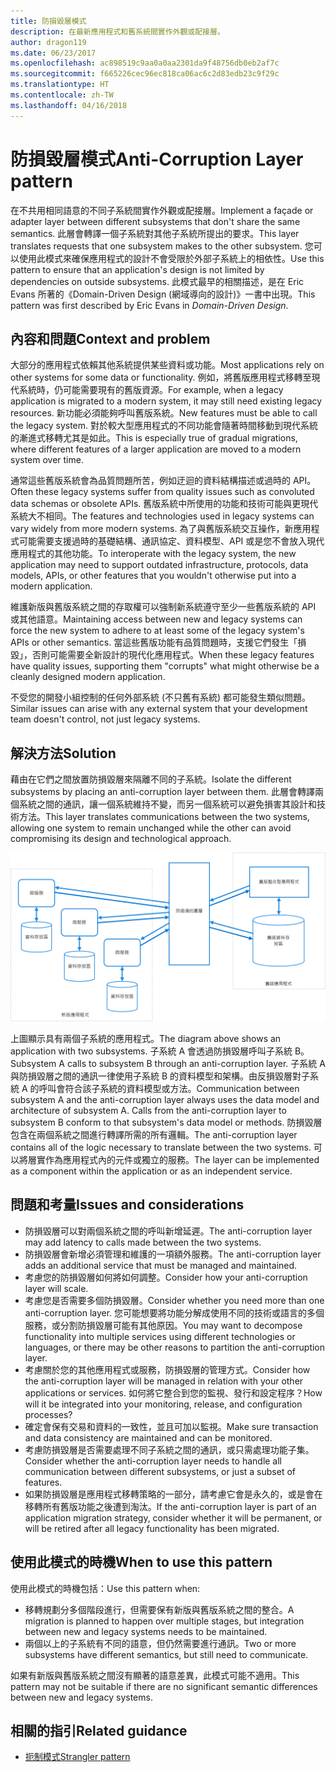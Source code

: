 ```yaml
---
title: 防損毀層模式
description: 在最新應用程式和舊系統間實作外觀或配接層。
author: dragon119
ms.date: 06/23/2017
ms.openlocfilehash: ac898519c9aa0a0aa2301da9f48756db0eb2af7c
ms.sourcegitcommit: f665226cec96ec818ca06ac6c2d83edb23c9f29c
ms.translationtype: HT
ms.contentlocale: zh-TW
ms.lasthandoff: 04/16/2018
---
```

# <a name="anti-corruption-layer-pattern"></a><span data-ttu-id="127ef-103">防損毀層模式</span><span class="sxs-lookup"><span data-stu-id="127ef-103">Anti-Corruption Layer pattern</span></span>

<span data-ttu-id="127ef-104">在不共用相同語意的不同子系統間實作外觀或配接層。</span><span class="sxs-lookup"><span data-stu-id="127ef-104">Implement a façade or adapter layer between different subsystems that don't share the same semantics.</span></span> <span data-ttu-id="127ef-105">此層會轉譯一個子系統對其他子系統所提出的要求。</span><span class="sxs-lookup"><span data-stu-id="127ef-105">This layer translates requests that one subsystem makes to the other subsystem.</span></span> <span data-ttu-id="127ef-106">您可以使用此模式來確保應用程式的設計不會受限於外部子系統上的相依性。</span><span class="sxs-lookup"><span data-stu-id="127ef-106">Use this pattern to ensure that an application's design is not limited by dependencies on outside subsystems.</span></span> <span data-ttu-id="127ef-107">此模式最早的相關描述，是在 Eric Evans 所著的《Domain-Driven Design (網域導向的設計)》一書中出現。</span><span class="sxs-lookup"><span data-stu-id="127ef-107">This pattern was first described by Eric Evans in *Domain-Driven Design*.</span></span>

## <a name="context-and-problem"></a><span data-ttu-id="127ef-108">內容和問題</span><span class="sxs-lookup"><span data-stu-id="127ef-108">Context and problem</span></span>

<span data-ttu-id="127ef-109">大部分的應用程式依賴其他系統提供某些資料或功能。</span><span class="sxs-lookup"><span data-stu-id="127ef-109">Most applications rely on other systems for some data or functionality.</span></span> <span data-ttu-id="127ef-110">例如，將舊版應用程式移轉至現代系統時，仍可能需要現有的舊版資源。</span><span class="sxs-lookup"><span data-stu-id="127ef-110">For example, when a legacy application is migrated to a modern system, it may still need existing legacy resources.</span></span> <span data-ttu-id="127ef-111">新功能必須能夠呼叫舊版系統。</span><span class="sxs-lookup"><span data-stu-id="127ef-111">New features must be able to call the legacy system.</span></span> <span data-ttu-id="127ef-112">對於較大型應用程式的不同功能會隨著時間移動到現代系統的漸進式移轉尤其是如此。</span><span class="sxs-lookup"><span data-stu-id="127ef-112">This is especially true of gradual migrations, where different features of a larger application are moved to a modern system over time.</span></span>

<span data-ttu-id="127ef-113">通常這些舊版系統會為品質問題所苦，例如迂迴的資料結構描述或過時的 API。</span><span class="sxs-lookup"><span data-stu-id="127ef-113">Often these legacy systems suffer from quality issues such as convoluted data schemas or obsolete APIs.</span></span> <span data-ttu-id="127ef-114">舊版系統中所使用的功能和技術可能與更現代系統大不相同。</span><span class="sxs-lookup"><span data-stu-id="127ef-114">The features and technologies used in legacy systems can vary widely from more modern systems.</span></span> <span data-ttu-id="127ef-115">為了與舊版系統交互操作，新應用程式可能需要支援過時的基礎結構、通訊協定、資料模型、API 或是您不會放入現代應用程式的其他功能。</span><span class="sxs-lookup"><span data-stu-id="127ef-115">To interoperate with the legacy system, the new application may need to support outdated infrastructure, protocols, data models, APIs, or other features that you wouldn't otherwise put into a modern application.</span></span>

<span data-ttu-id="127ef-116">維護新版與舊版系統之間的存取權可以強制新系統遵守至少一些舊版系統的 API 或其他語意。</span><span class="sxs-lookup"><span data-stu-id="127ef-116">Maintaining access between new and legacy systems can force the new system to adhere to at least some of the legacy system's APIs or other semantics.</span></span> <span data-ttu-id="127ef-117">當這些舊版功能有品質問題時，支援它們發生「損毀」，否則可能需要全新設計的現代化應用程式。</span><span class="sxs-lookup"><span data-stu-id="127ef-117">When these legacy features have quality issues, supporting them "corrupts" what might otherwise be a cleanly designed modern application.</span></span> 

<span data-ttu-id="127ef-118">不受您的開發小組控制的任何外部系統 (不只舊有系統) 都可能發生類似問題。</span><span class="sxs-lookup"><span data-stu-id="127ef-118">Similar issues can arise with any external system that your development team doesn't control, not just legacy systems.</span></span> 

## <a name="solution"></a><span data-ttu-id="127ef-119">解決方法</span><span class="sxs-lookup"><span data-stu-id="127ef-119">Solution</span></span>

<span data-ttu-id="127ef-120">藉由在它們之間放置防損毀層來隔離不同的子系統。</span><span class="sxs-lookup"><span data-stu-id="127ef-120">Isolate the different subsystems by placing an anti-corruption layer between them.</span></span> <span data-ttu-id="127ef-121">此層會轉譯兩個系統之間的通訊，讓一個系統維持不變，而另一個系統可以避免損害其設計和技術方法。</span><span class="sxs-lookup"><span data-stu-id="127ef-121">This layer translates communications between the two systems, allowing one system to remain unchanged while the other can avoid compromising its design and technological approach.</span></span>

![](./_images/anti-corruption-layer.png) 

<span data-ttu-id="127ef-122">上圖顯示具有兩個子系統的應用程式。</span><span class="sxs-lookup"><span data-stu-id="127ef-122">The diagram above shows an application with two subsystems.</span></span> <span data-ttu-id="127ef-123">子系統 A 會透過防損毀層呼叫子系統 B。</span><span class="sxs-lookup"><span data-stu-id="127ef-123">Subsystem A calls to subsystem B through an anti-corruption layer.</span></span> <span data-ttu-id="127ef-124">子系統 A 與防損毀層之間的通訊一律使用子系統 B 的資料模型和架構。由反損毀層對子系統 A 的呼叫會符合該子系統的資料模型或方法。</span><span class="sxs-lookup"><span data-stu-id="127ef-124">Communication between subsystem A and the anti-corruption layer always uses the data model and architecture of subsystem A. Calls from the anti-corruption layer to subsystem B conform to that subsystem's data model or methods.</span></span> <span data-ttu-id="127ef-125">防損毀層包含在兩個系統之間進行轉譯所需的所有邏輯。</span><span class="sxs-lookup"><span data-stu-id="127ef-125">The anti-corruption layer contains all of the logic necessary to translate between the two systems.</span></span> <span data-ttu-id="127ef-126">可以將層實作為應用程式內的元件或獨立的服務。</span><span class="sxs-lookup"><span data-stu-id="127ef-126">The layer can be implemented as a component within the application or as an independent service.</span></span>

## <a name="issues-and-considerations"></a><span data-ttu-id="127ef-127">問題和考量</span><span class="sxs-lookup"><span data-stu-id="127ef-127">Issues and considerations</span></span>

- <span data-ttu-id="127ef-128">防損毀層可以對兩個系統之間的呼叫新增延遲。</span><span class="sxs-lookup"><span data-stu-id="127ef-128">The anti-corruption layer may add latency to calls made between the two systems.</span></span>
- <span data-ttu-id="127ef-129">防損毀層會新增必須管理和維護的一項額外服務。</span><span class="sxs-lookup"><span data-stu-id="127ef-129">The anti-corruption layer adds an additional service that must be managed and maintained.</span></span>
- <span data-ttu-id="127ef-130">考慮您的防損毀層如何將如何調整。</span><span class="sxs-lookup"><span data-stu-id="127ef-130">Consider how your anti-corruption layer will scale.</span></span>
- <span data-ttu-id="127ef-131">考慮您是否需要多個防損毀層。</span><span class="sxs-lookup"><span data-stu-id="127ef-131">Consider whether you need more than one anti-corruption layer.</span></span> <span data-ttu-id="127ef-132">您可能想要將功能分解成使用不同的技術或語言的多個服務，或分割防損毀層可能有其他原因。</span><span class="sxs-lookup"><span data-stu-id="127ef-132">You may want to decompose functionality into multiple services using different technologies or languages, or there may be other reasons to partition the anti-corruption layer.</span></span>
- <span data-ttu-id="127ef-133">考慮關於您的其他應用程式或服務，防損毀層的管理方式。</span><span class="sxs-lookup"><span data-stu-id="127ef-133">Consider how the anti-corruption layer will be managed in relation with your other applications or services.</span></span> <span data-ttu-id="127ef-134">如何將它整合到您的監視、發行和設定程序？</span><span class="sxs-lookup"><span data-stu-id="127ef-134">How will it be integrated into your monitoring, release, and configuration processes?</span></span>
- <span data-ttu-id="127ef-135">確定會保有交易和資料的一致性，並且可加以監視。</span><span class="sxs-lookup"><span data-stu-id="127ef-135">Make sure transaction and data consistency are maintained and can be monitored.</span></span>
- <span data-ttu-id="127ef-136">考慮防損毀層是否需要處理不同子系統之間的通訊，或只需處理功能子集。</span><span class="sxs-lookup"><span data-stu-id="127ef-136">Consider whether the anti-corruption layer needs to handle all communication between different subsystems, or just a subset of features.</span></span> 
- <span data-ttu-id="127ef-137">如果防損毀層是應用程式移轉策略的一部分，請考慮它會是永久的，或是會在移轉所有舊版功能之後遭到淘汰。</span><span class="sxs-lookup"><span data-stu-id="127ef-137">If the anti-corruption layer is part of an application migration strategy, consider whether it will be permanent, or will be retired after all legacy functionality has been migrated.</span></span>

## <a name="when-to-use-this-pattern"></a><span data-ttu-id="127ef-138">使用此模式的時機</span><span class="sxs-lookup"><span data-stu-id="127ef-138">When to use this pattern</span></span>

<span data-ttu-id="127ef-139">使用此模式的時機包括：</span><span class="sxs-lookup"><span data-stu-id="127ef-139">Use this pattern when:</span></span>

- <span data-ttu-id="127ef-140">移轉規劃分多個階段進行，但需要保有新版與舊版系統之間的整合。</span><span class="sxs-lookup"><span data-stu-id="127ef-140">A migration is planned to happen over multiple stages, but integration between new and legacy systems needs to be maintained.</span></span>
- <span data-ttu-id="127ef-141">兩個以上的子系統有不同的語意，但仍然需要進行通訊。</span><span class="sxs-lookup"><span data-stu-id="127ef-141">Two or more subsystems have different semantics, but still need to communicate.</span></span> 

<span data-ttu-id="127ef-142">如果有新版與舊版系統之間沒有顯著的語意差異，此模式可能不適用。</span><span class="sxs-lookup"><span data-stu-id="127ef-142">This pattern may not be suitable if there are no significant semantic differences between new and legacy systems.</span></span> 

## <a name="related-guidance"></a><span data-ttu-id="127ef-143">相關的指引</span><span class="sxs-lookup"><span data-stu-id="127ef-143">Related guidance</span></span>

- [<span data-ttu-id="127ef-144">扼制模式</span><span class="sxs-lookup"><span data-stu-id="127ef-144">Strangler pattern</span></span>](./strangler.md)
